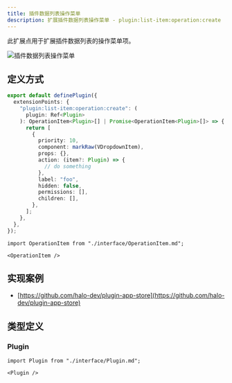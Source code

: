 ```yaml
---
title: 插件数据列表操作菜单
description: 扩展插件数据列表操作菜单 - plugin:list-item:operation:create
---
```


此扩展点用于扩展插件数据列表的操作菜单项。

![插件数据列表操作菜单](/img/developer-guide/plugin/api-reference/ui/extension-points/plugin-list-item-operation-create.png)

## 定义方式

```ts
export default definePlugin({
  extensionPoints: {
    "plugin:list-item:operation:create": (
      plugin: Ref<Plugin>
    ): OperationItem<Plugin>[] | Promise<OperationItem<Plugin>[]> => {
      return [
        {
          priority: 10,
          component: markRaw(VDropdownItem),
          props: {},
          action: (item?: Plugin) => {
            // do something
          },
          label: "foo",
          hidden: false,
          permissions: [],
          children: [],
        },
      ];
    },
  },
});
```

```mdx-code-block
import OperationItem from "./interface/OperationItem.md";

<OperationItem />
```

## 实现案例

- [https://github.com/halo-dev/plugin-app-store](https://github.com/halo-dev/plugin-app-store)

## 类型定义

### Plugin

```mdx-code-block
import Plugin from "./interface/Plugin.md";

<Plugin />
```

